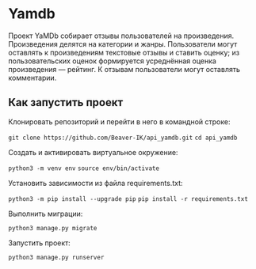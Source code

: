# Yamdb
Проект YaMDb собирает отзывы пользователей на произведения. Произведения делятся на категории и жанры. Пользователи могут оставлять к произведениям текстовые отзывы и ставить оценку; из пользовательских оценок формируется усреднённая оценка произведения — рейтинг. К отзывам пользователи могут оставлять комментарии.

## Как запустить проект
Клонировать репозиторий и перейти в него в командной строке:

`git clone https://github.com/Beaver-IK/api_yamdb.git`
`cd api_yamdb`

Cоздать и активировать виртуальное окружение:

`python3 -m venv env`
`source env/bin/activate`

Установить зависимости из файла requirements.txt:

`python3 -m pip install --upgrade pip`
`pip install -r requirements.txt`

Выполнить миграции:

`python3 manage.py migrate`

Запустить проект:

`python3 manage.py runserver`